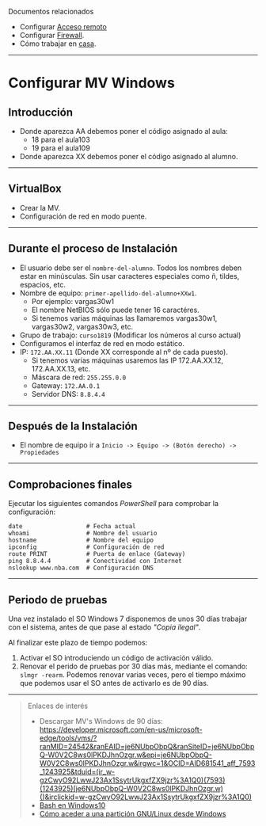 
Documentos relacionados
* Configurar [Acceso remoto](../acceso-remoto/windows.md)
* Configurar [Firewall](../firewall.md).
* Cómo trabajar en [casa](../casa.md).

---
# Configurar MV Windows

## Introducción

* Donde aparezca AA debemos poner el código asignado al aula:
   * 18 para el aula103
   * 19 para el aula109
* Donde aparezca XX debemos poner el código asignado al alumno.

---
## VirtualBox

* Crear la MV.
* Configuración de red en modo puente.

---

## Durante el proceso de Instalación

* El usuario debe ser el `nombre-del-alumno`. Todos los nombres deben estar en minúsculas.
Sin usar caracteres especiales como ñ, tildes, espacios, etc.
* Nombre de equipo: `primer-apellido-del-alumno+XXw1`.
    * Por ejemplo: vargas30w1
    * El nombre NetBIOS sólo puede tener 16 caractéres.
    * Si tenemos varias máquinas las llamaremos vargas30w1, vargas30w2, vargas30w3, etc.
* Grupo de trabajo: `curso1819` (Modificar los números al curso actual)
* Configuramos el interfaz de red en modo estático.
* IP: `172.AA.XX.11` (Donde XX corresponde al nº de cada puesto).
    * Si tenemos varias máquinas usaremos las IP 172.AA.XX.12, 172.AA.XX.13, etc.
    * Máscara de red: `255.255.0.0`
    * Gateway: `172.AA.0.1`
    * Servidor DNS: `8.8.4.4`

---

## Después de la Instalación

* El nombre de equipo ir a `Inicio -> Equipo -> (Botón derecho) -> Propiedades`

---

## Comprobaciones finales

Ejecutar los siguientes comandos *PowerShell* para comprobar la configuración:

```
date                  # Fecha actual
whoami                # Nombre del usuario
hostname              # Nombre del equipo
ipconfig              # Configuración de red
route PRINT           # Puerta de enlace (Gateway)
ping 8.8.4.4          # Conectividad con Internet
nslookup www.nba.com  # Configuración DNS
```

---

## Periodo de pruebas

Una vez instalado el SO Windows 7 disponemos de unos 30 días trabajar con el sistema,
antes de que pase al estado *"Copia ilegal"*.

Al finalizar este plazo de tiempo podemos:

1. Activar el SO introduciendo un código de activación válido.
2. Renovar el perido de pruebas por 30 días más, mediante el comando: `slmgr -rearm`.
Podemos renovar varias veces, pero el tiempo máximo que podemos usar el SO antes de activarlo
es de 90 días.

---

> Enlaces de interés
>
> * Descargar MV's Windows de 90 días: https://developer.microsoft.com/en-us/microsoft-edge/tools/vms/?ranMID=24542&ranEAID=je6NUbpObpQ&ranSiteID=je6NUbpObpQ-W0V2C8ws0lPKDJhnOzgr.w&epi=je6NUbpObpQ-W0V2C8ws0lPKDJhnOzgr.w&irgwc=1&OCID=AID681541_aff_7593_1243925&tduid=(ir_w-gzCwyO92LwwJ23Ax1SsytrUkgxfZX9jzr%3A1Q0)(7593)(1243925)(je6NUbpObpQ-W0V2C8ws0lPKDJhnOzgr.w)()&irclickid=w-gzCwyO92LwwJ23Ax1SsytrUkgxfZX9jzr%3A1Q0)
> * [Bash en Windows10](http://www.xataka.com/aplicaciones/asi-es-usar-la-consola-bash-de-ubuntu-en-windows-10)
> * [Cómo aceder a una partición GNU/Linux desde Windows](https://es.opensuse.org/SDB:Acceder_a_la_particion_de_GNU/Linux_desde_Windows)
